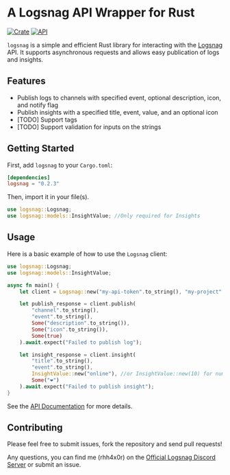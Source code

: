 # A Logsnag API Wrapper for Rust

[![Crate](https://img.shields.io/crates/v/logsnag.svg)](https://crates.io/crates/logsnag)
[![API](https://docs.rs/logsnag/badge.svg)](https://docs.rs/logsnag)

`logsnag` is a simple and efficient Rust library for interacting with the [Logsnag](https://docs.logsnag.com/endpoints/log) API. It supports asynchronous requests and allows easy publication of logs and insights.

## Features

- Publish logs to channels with specified event, optional description, icon, and notify flag
- Publish insights with a specified title, event, value, and an optional icon
- [TODO] Support tags
- [TODO] Support validation for inputs on the strings

## Getting Started

First, add `logsnag` to your `Cargo.toml`:

```toml
[dependencies]
logsnag = "0.2.3"
```
Then, import it in your file(s).

```rust
use logsnag::Logsnag;
use logsnag::models::InsightValue; //Only required for Insights
```

## Usage

Here is a basic example of how to use the `Logsnag` client:

```rust
use logsnag::Logsnag;
use logsnag::models::InsightValue;

async fn main() {
    let client = Logsnag::new("my-api-token".to_string(), "my-project".to_string());

    let publish_response = client.publish(
        "channel".to_string(),
        "event".to_string(),
        Some("description".to_string()),
        Some("icon".to_string()),
        Some(true)
    ).await.expect("Failed to publish log");

    let insight_response = client.insight(
        "title".to_string(), 
        "event".to_string(), 
        InsightValue::new("online"), //or InsightValue::new(10) for numbers 
        Some("❤️")
    ).await.expect("Failed to publish insight");
}
```

See the [API Documentation](https://docs.rs/logsnag) for more details.

## Contributing

Please feel free to submit issues, fork the repository and send pull requests!

Any questions, you can find me (rhh4x0r) on the [Official Logsnag Discord Server](https://discord.gg/udRNTt7xCJ) or submit an issue.
